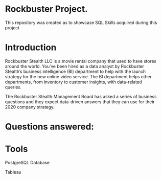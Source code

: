 # Rockbuster Project.
This repository was created as to showcase SQL Skills acquired during this project

# Introduction
Rockbuster Stealth LLC is a movie rental company that used to have stores around the
world. You’ve been hired as a data analyst by Rockbuster Stealth’s business intelligence (BI)
department to help with the launch strategy for the new online video service. The BI
department helps other departments, from inventory to customer insights, with data-related
queries.

 The Rockbuster Stealth Management Board has asked a series of business questions and
 they expect data-driven answers that they can use for their 2020 company strategy. 

# Questions answered:


 # Tools
 PostgreSQL Database
 
 Tableau  
 
